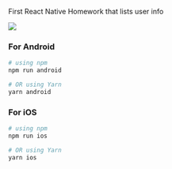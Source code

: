 First React Native Homework that lists user info


![](https://github.com/elifgul98/RNFirstHw/blob/main/Homework1.gif)
### For Android

```bash
# using npm
npm run android

# OR using Yarn
yarn android
```

### For iOS

```bash
# using npm
npm run ios

# OR using Yarn
yarn ios
```


